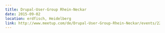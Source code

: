 ```yaml
---
title: Drupal-User-Group Rhein-Neckar
date: 2015-09-02
location: erdfisch, Heidelberg
link: http://www.meetup.com/de/Drupal-User-Group-Rhein-Neckar/events/224761963/
---
```

